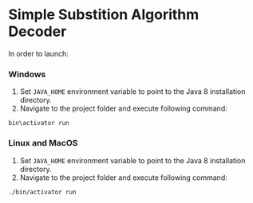 # Simple Substition Algorithm Decoder

In order to launch:

### Windows
1. Set `JAVA_HOME` environment variable to point to the Java 8 installation directory.
2. Navigate to the project folder and execute following command:
```dos
bin\activator run
```

### Linux and MacOS
1. Set `JAVA_HOME` environment variable to point to the Java 8 installation directory.
2. Navigate to the project folder and execute following command:
```bash
./bin/activator run
```
